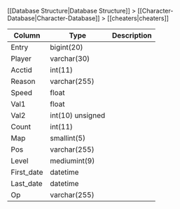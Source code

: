 [[Database Structure|Database Structure]] > [[Character-Database|Character-Database]] > [[cheaters|cheaters]]

Column | Type | Description
--- | --- | ---
Entry | bigint(20) | 
Player | varchar(30) | 
Acctid | int(11) | 
Reason | varchar(255) | 
Speed | float | 
Val1 | float | 
Val2 | int(10) unsigned | 
Count | int(11) | 
Map | smallint(5) | 
Pos | varchar(255) | 
Level | mediumint(9) | 
First_date | datetime | 
Last_date | datetime | 
Op | varchar(255) | 
